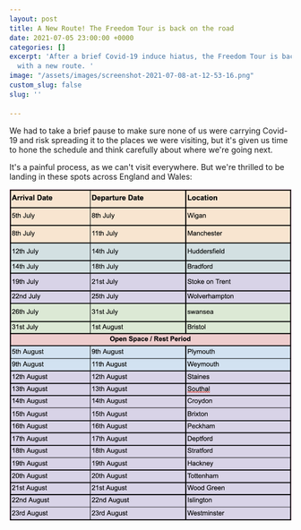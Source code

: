 ```yaml
---
layout: post
title: A New Route! The Freedom Tour is back on the road
date: 2021-07-05 23:00:00 +0000
categories: []
excerpt: 'After a brief Covid-19 induce hiatus, the Freedom Tour is back on the road
  with a new route. '
image: "/assets/images/screenshot-2021-07-08-at-12-53-16.png"
custom_slug: false
slug: ''

---
```

We had to take a brief pause to make sure none of us were carrying Covid-19 and risk spreading it to the places we were visiting, but it's given us time to hone the schedule and think carefully about where we're going next.

It's a painful process, as we can't visit everywhere. But we're thrilled to be landing in these spots across England and Wales: 

![](/assets/images/screenshot-2021-07-08-at-12-59-06.png)